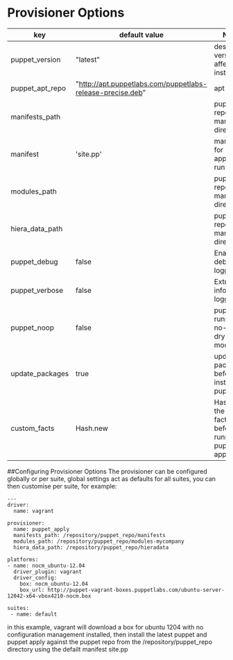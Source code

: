
# Provisioner Options

key | default value | Notes
----|---------------|--------
puppet_version | "latest"| desired version, affects apt installs
puppet_apt_repo | "http://apt.puppetlabs.com/puppetlabs-release-precise.deb"| apt repo
manifests_path | | puppet repo manifests directory
manifest | 'site.pp' | manifest for puppet apply to run
modules_path | | puppet repo manifests directory
hiera_data_path | | puppet repo manifests directory
puppet_debug| false| Enable full debugging logging
puppet_verbose| false| Extra information logging
puppet_noop| false| puppet runs in a no-op or dry-run mode
update_packages| true| update OS packages before installing puppet
custom_facts| Hash.new | Hash to set the puppet facts before running puppet apply

##Configuring Provisioner Options
The provisioner can be configured globally or per suite, global settings act as defaults for all suites, you can then customise per suite, for example:

    ---
    driver:
      name: vagrant

    provisioner:
      name: puppet_apply
      manifests_path: /repository/puppet_repo/manifests
      modules_path: /repository/puppet_repo/modules-mycompany
      hiera_data_path: /repository/puppet_repo/hieradata

    platforms:
    - name: nocm_ubuntu-12.04
      driver_plugin: vagrant
      driver_config:
        box: nocm_ubuntu-12.04
        box_url: http://puppet-vagrant-boxes.puppetlabs.com/ubuntu-server-12042-x64-vbox4210-nocm.box

    suites:
     - name: default


in this example, vagrant will download a box for ubuntu 1204 with no configuration management installed, then install the latest puppet and puppet apply against the puppet repo from the /repository/puppet_repo directory using the defailt manifest site.pp
